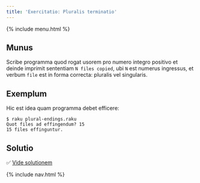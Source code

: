 ```yaml
---
title: 'Exercitatio: Pluralis terminatio'
---
```


{% include menu.html %}

## Munus

Scribe programma quod rogat usorem pro numero integro positivo et deinde imprimit sententiam `N files copied`, ubi `N` est numerus ingressus, et verbum `file` est in forma correcta: pluralis vel singularis.

## Exemplum

Hic est idea quam programma debet efficere:

```console
$ raku plural-endings.raku
Quot files ad effingendum? 15
15 files effinguntur.
```

## Solutio

✅ [Vide solutionem](solution)

{% include nav.html %}